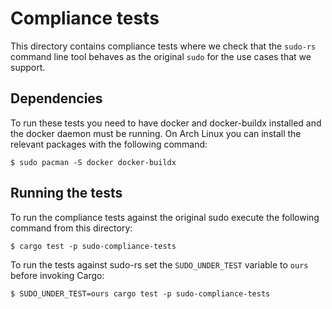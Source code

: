 # Compliance tests

This directory contains compliance tests where we check that the `sudo-rs` command line tool behaves as the original `sudo` for the use cases that we support.

## Dependencies

To run these tests you need to have docker and docker-buildx installed and the docker daemon must be running.
On Arch Linux you can install the relevant packages with the following command:

``` console
$ sudo pacman -S docker docker-buildx
```

## Running the tests

To run the compliance tests against the original sudo execute the following command from this directory:

``` console
$ cargo test -p sudo-compliance-tests
```

To run the tests against sudo-rs set the `SUDO_UNDER_TEST` variable to `ours` before invoking Cargo:

``` console
$ SUDO_UNDER_TEST=ours cargo test -p sudo-compliance-tests
```
